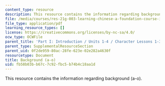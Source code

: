 ```yaml
---
content_type: resource
description: This resource contains the information regarding background (a-o).
file: /media/courses/res-21g-003-learning-chinese-a-foundation-course-in-mandarin-spring-2011/fb58b03bb67c7c92fbc5b74b4c18aa1d_MITRES_21G_003S11_bgd.pdf
file_type: application/pdf
learning_resource_types: []
license: https://creativecommons.org/licenses/by-nc-sa/4.0/
ocw_type: OCWFile
parent_title: 'Part I: Introduction / Units 1-4 / Character Lessons 1-3'
parent_type: SupplementalResourceSection
parent_uid: 0f2de959-80ac-28fe-623e-02e282a4630f
resourcetype: Document
title: Background (a-o)
uid: fb58b03b-b67c-7c92-fbc5-b74b4c18aa1d
---
```

This resource contains the information regarding background (a-o).